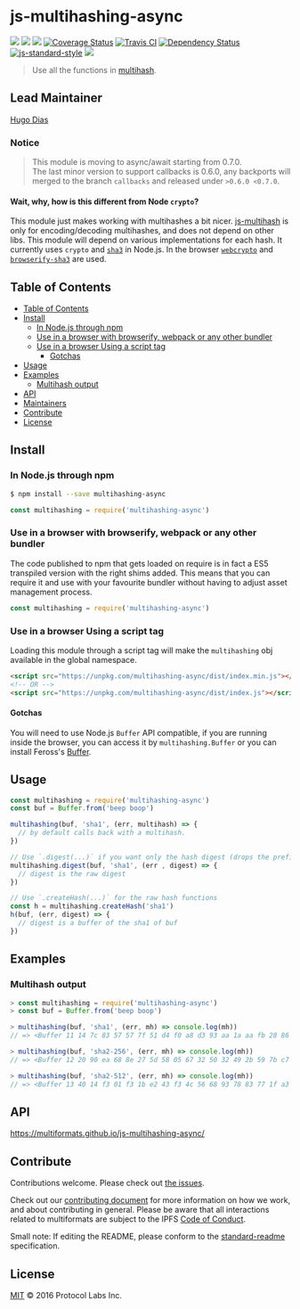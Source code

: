 # js-multihashing-async

[![](https://img.shields.io/badge/made%20by-Protocol%20Labs-blue.svg?style=flat-square)](http://ipn.io)
[![](https://img.shields.io/badge/project-multiformats-blue.svg?style=flat-square)](https://github.com/multiformats/multiformats)
[![](https://img.shields.io/badge/freenode-%23ipfs-blue.svg?style=flat-square)](https://webchat.freenode.net/?channels=%23ipfs)
[![Coverage Status](https://coveralls.io/repos/github/multiformats/js-multihashing-async/badge.svg?branch=master)](https://coveralls.io/github/multiformats/js-multihashing-async?branch=master)
[![Travis CI](https://flat.badgen.net/travis/ipfs/js-multihashing-async)](https://travis-ci.com/ipfs/js-multihashing-async)
[![Dependency Status](https://david-dm.org/multiformats/js-multihashing-async.svg?style=flat-square)](https://david-dm.org/multiformats/js-multihashing-async) 
[![js-standard-style](https://img.shields.io/badge/code%20style-standard-brightgreen.svg?style=flat-square)](https://github.com/feross/standard)
[![](https://img.shields.io/badge/readme%20style-standard-brightgreen.svg?style=flat-square)](https://github.com/RichardLitt/standard-readme)

> Use all the functions in [multihash](https://github.com/multiformats/multihash).

## Lead Maintainer

[Hugo Dias](https://github.com/hugomrdias)

### Notice 
> This module is moving to async/await starting from 0.7.0.   
> The last minor version to support callbacks is 0.6.0, any backports will merged to the branch `callbacks` and released under  `>0.6.0 <0.7.0`.

#### Wait, why, how is this different from Node `crypto`?

This module just makes working with multihashes a bit nicer.
[js-multihash](//github.com/multiformats/js-multihash) is only for
encoding/decoding multihashes, and does not depend on other libs.
This module will depend on various implementations for each hash.
It currently uses `crypto` and [`sha3`](https://github.com/phusion/node-sha3) in Node.js.
In the browser [`webcrypto`](https://developer.mozilla.org/en-US/docs/Web/API/SubtleCrypto)
and [`browserify-sha3`](https://github.com/wanderer/browserify-sha3) are used.

## Table of Contents

* [Table of Contents](#table-of-contents)
* [Install](#install)
  + [In Node.js through npm](#in-nodejs-through-npm)
  + [Use in a browser with browserify, webpack or any other bundler](#use-in-a-browser-with-browserify-webpack-or-any-other-bundler)
  + [Use in a browser Using a script tag](#use-in-a-browser-using-a-script-tag)
    - [Gotchas](#gotchas)
* [Usage](#usage)
* [Examples](#examples)
  + [Multihash output](#multihash-output)
* [API](#api)
* [Maintainers](#maintainers)
* [Contribute](#contribute)
* [License](#license)

## Install

### In Node.js through npm

```bash
$ npm install --save multihashing-async
```

```js
const multihashing = require('multihashing-async')
```

### Use in a browser with browserify, webpack or any other bundler

The code published to npm that gets loaded on require is in fact a ES5 transpiled
version with the right shims added. This means that you can require it and use with
your favourite bundler without having to adjust asset management process.

```js
const multihashing = require('multihashing-async')
```

### Use in a browser Using a script tag

Loading this module through a script tag will make the `multihashing` obj
available in the global namespace.

```html
<script src="https://unpkg.com/multihashing-async/dist/index.min.js"></script>
<!-- OR -->
<script src="https://unpkg.com/multihashing-async/dist/index.js"></script>
```

#### Gotchas

You will need to use Node.js `Buffer` API compatible, if you are running inside the browser, you can access it by `multihashing.Buffer` or you can install Feross's [Buffer](https://github.com/feross/buffer).

## Usage

```js
const multihashing = require('multihashing-async')
const buf = Buffer.from('beep boop')

multihashing(buf, 'sha1', (err, multihash) => {
  // by default calls back with a multihash.
})

// Use `.digest(...)` if you want only the hash digest (drops the prefix indicating the hash type).
multihashing.digest(buf, 'sha1', (err , digest) => {
  // digest is the raw digest
})

// Use `.createHash(...)` for the raw hash functions
const h = multihashing.createHash('sha1')
h(buf, (err, digest) => {
  // digest is a buffer of the sha1 of buf
})
```

## Examples

### Multihash output

```js
> const multihashing = require('multihashing-async')
> const buf = Buffer.from('beep boop')

> multihashing(buf, 'sha1', (err, mh) => console.log(mh))
// => <Buffer 11 14 7c 83 57 57 7f 51 d4 f0 a8 d3 93 aa 1a aa fb 28 86 3d 94 21>

> multihashing(buf, 'sha2-256', (err, mh) => console.log(mh))
// => <Buffer 12 20 90 ea 68 8e 27 5d 58 05 67 32 50 32 49 2b 59 7b c7 72 21 c6 24 93 e7 63 30 b8 5d dd a1 91 ef 7c>

> multihashing(buf, 'sha2-512', (err, mh) => console.log(mh))
// => <Buffer 13 40 14 f3 01 f3 1b e2 43 f3 4c 56 68 93 78 83 77 1f a3 81 00 2f 1a aa 5f 31 b3 f7 8e 50 0b 66 ff 2f 4f 8e a5 e3 c9 f5 a6 1b d0 73 e2 45 2c 48 04 84 b0 ...>
```

## API

https://multiformats.github.io/js-multihashing-async/


## Contribute

Contributions welcome. Please check out [the issues](https://github.com/multiformats/js-multihashing-async/issues).

Check out our [contributing document](https://github.com/multiformats/multiformats/blob/master/contributing.md) for more information on how we work, and about contributing in general. Please be aware that all interactions related to multiformats are subject to the IPFS [Code of Conduct](https://github.com/ipfs/community/blob/master/code-of-conduct.md).

Small note: If editing the README, please conform to the [standard-readme](https://github.com/RichardLitt/standard-readme) specification.

## License

[MIT](LICENSE) © 2016 Protocol Labs Inc.
